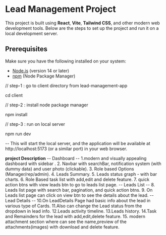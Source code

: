# Lead Management Project

This project is built using **React**, **Vite**, **Tailwind CSS**, and other modern web development tools. Below are the steps to set up the project and run it on a local development server.

## Prerequisites

Make sure you have the following installed on your system:
- [Node.js](https://nodejs.org/en/download/) (version 14 or later)
- [npm](https://www.npmjs.com/get-npm) (Node Package Manager)

// step-1 : go to client directory from lead-management-app

 cd client

// step-2 : install node package manager

npm install

// step-3 : run on local server

npm run dev

-- This will start the local server, and the application will be available at http://localhost:5173 (or a similar port) in your web browser.

**project Description**
 -- Dashboard --
1.modern and visually appealing dashboard with sidebar .
2. Navbar with searchBar, notification system (with dummy data) and user photo (clickable).
3. Role based Options (Manager/rep/admin).
4. Leads Summary.
5. Leads status graph - with bar charts.
6. Role Based task list with add,edit and delete feature. 
7. quick action btns with view leads btn to go to leads list page.
-- Leads List --
8. Leads list page with search bar, pagination, and quick action btns.
9. On Leads list page can click on view btn to see the details about the lead.
-- Lead Details --
10.On LeadDetails Page had basic info about the lead in various type of Cards.
11.Also can change the Lead status from the dropdown in lead info.
12.Leads activity timeline.
13.Leads history.
14.Task and Remainders for the lead with add,edit,delete feature.
15. modern attachment section where can see the name,preview of the attachments(images) with download and delete feature. 